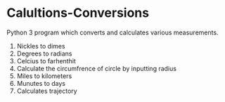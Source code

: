# Calultions-Conversions
Python 3 program which converts and calculates various measurements. 
1. Nickles to dimes
2. Degrees to radians
3. Celcius to farhenthit 
4. Calculate the circumfrence of circle by inputting radius
5. Miles to kilometers
6. Munutes to days 
7. Calculates trajectory 
